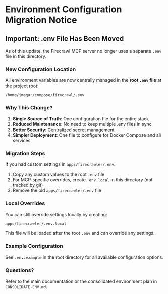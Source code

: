 # Environment Configuration Migration Notice

## Important: .env File Has Been Moved

As of this update, the Firecrawl MCP server no longer uses a separate `.env` file in this directory.

### New Configuration Location

All environment variables are now centrally managed in the **root `.env` file** at the project root:
```
/home/jmagar/compose/firecrawl/.env
```

### Why This Change?

1. **Single Source of Truth**: One configuration file for the entire stack
2. **Reduced Maintenance**: No need to keep multiple .env files in sync
3. **Better Security**: Centralized secret management
4. **Simpler Deployment**: One file to configure for Docker Compose and all services

### Migration Steps

If you had custom settings in `apps/firecrawler/.env`:

1. Copy any custom values to the root `.env` file
2. For MCP-specific overrides, create `.env.local` in this directory (not tracked by git)
3. Remove the old `apps/firecrawler/.env` file

### Local Overrides

You can still override settings locally by creating:
```
apps/firecrawler/.env.local
```

This file will be loaded after the root `.env` and can override any settings.

### Example Configuration

See `.env.example` in the root directory for all available configuration options.

### Questions?

Refer to the main documentation or the consolidated environment plan in `CONSOLIDATE-ENV.md`.